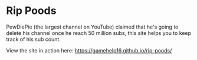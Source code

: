 # Rip Poods
PewDiePie (the largest channel on YouTube) claimed that he's going to delete his channel once he reach 50 million subs, this site helps you to keep track of his sub count.

View the site in action here: https://gamehelp16.github.io/rip-poods/